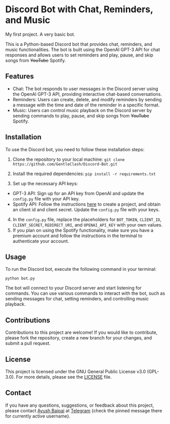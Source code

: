 


# Discord Bot with Chat, Reminders, and Music
My first project. A very basic bot.

This is a Python-based Discord bot that provides chat, reminders, and music functionalities. The bot is built using the OpenAI GPT-3 API for chat responses and allows users to set reminders and play, pause, and skip songs from ~~YouTube~~ Spotify.

## Features

- Chat: The bot responds to user messages in the Discord server using the OpenAI GPT-3 API, providing interactive chat-based conversations.
- Reminders: Users can create, delete, and modify reminders by sending a message with the time and date of the reminder in a specific format.
- Music: Users can control music playback on the Discord server by sending commands to play, pause, and skip songs from ~~YouTube~~ Spotify.

## Installation

To use the Discord bot, you need to follow these installation steps:

1. Clone the repository to your local machine:
`git clone https://github.com/GentleClash/Discord-Bot.git`

2. Install the required dependencies:
`pip install -r requirements.txt`

3. Set up the necessary API keys:
- GPT-3 API: Sign up for an API key from OpenAI and update the `config.py` file with your API key.
- Spotify API: Follow the instructions <a href ="https://youtu.be/kaBVN8uP358">here</a> to create a project, and obtain an client id and client secret. Update the `config.py` file with your keys.
4. In the `config.py` file, replace the placeholders for `BOT_TOKEN`, `CLIENT_ID`, `CLIENT_SECRET`, `REDIRECT_URI`, and `OPENAI_API_KEY` with your own values.
5. If you plan on using the Spotify functionality, make sure you have a premium account and follow the instructions in the terminal to authenticate your account.

## Usage

To run the Discord bot, execute the following command in your terminal:

`python bot.py`

The bot will connect to your Discord server and start listening for commands. You can use various commands to interact with the bot, such as sending messages for chat, setting reminders, and controlling music playback.

## Contributions

Contributions to this project are welcome! If you would like to contribute, please fork the repository, create a new branch for your changes, and submit a pull request. 

## License

This project is licensed under the GNU General Public License v3.0 (GPL-3.0). For more details, please see the [LICENSE](LICENSE) file.

## Contact

If you have any questions, suggestions, or feedback about this project, please contact [Ayush Bajpai](github.com/GentleClash) at [Telegram](https://t.me/Ayush_Bajpai) {check the pinned message there for currently active username}.



